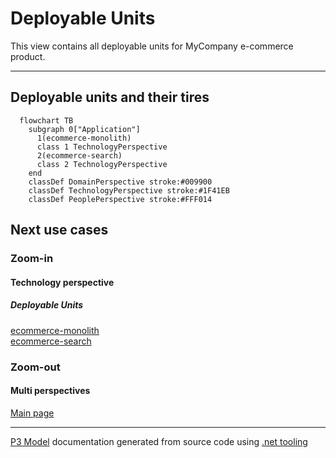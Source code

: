 ﻿
# Deployable Units

This view contains all deployable units for MyCompany e-commerce product.  

---



## Deployable units and their tires

```mermaid
  flowchart TB
    subgraph 0["Application"]
      1(ecommerce-monolith)
      class 1 TechnologyPerspective
      2(ecommerce-search)
      class 2 TechnologyPerspective
    end
    classDef DomainPerspective stroke:#009900
    classDef TechnologyPerspective stroke:#1F41EB
    classDef PeoplePerspective stroke:#FFF014
```

## Next use cases


### Zoom-in


#### Technology perspective


##### Deployable Units

[ecommerce-monolith](EcommerceMonolith.md)  
[ecommerce-search](EcommerceSearch.md)  

### Zoom-out


#### Multi perspectives

[Main page](../../README.md)  

---

[P3 Model](https://github.com/P3-model/P3-model) documentation generated from source code using [.net tooling](https://github.com/P3-model/P3-model-dotnet)